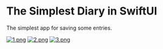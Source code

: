 # The Simplest Diary in SwiftUI
The simplest app for saving some entries.

[![1.png](https://i.postimg.cc/ryBVfsFZ/1.png)](https://postimg.cc/fkvQLwdY)
[![2.png](https://i.postimg.cc/Gmrc1fDk/2.png)](https://postimg.cc/D8jVrBBZ)
[![3.png](https://i.postimg.cc/Fs098vYr/3.png)](https://postimg.cc/TpYM5ZjF)
